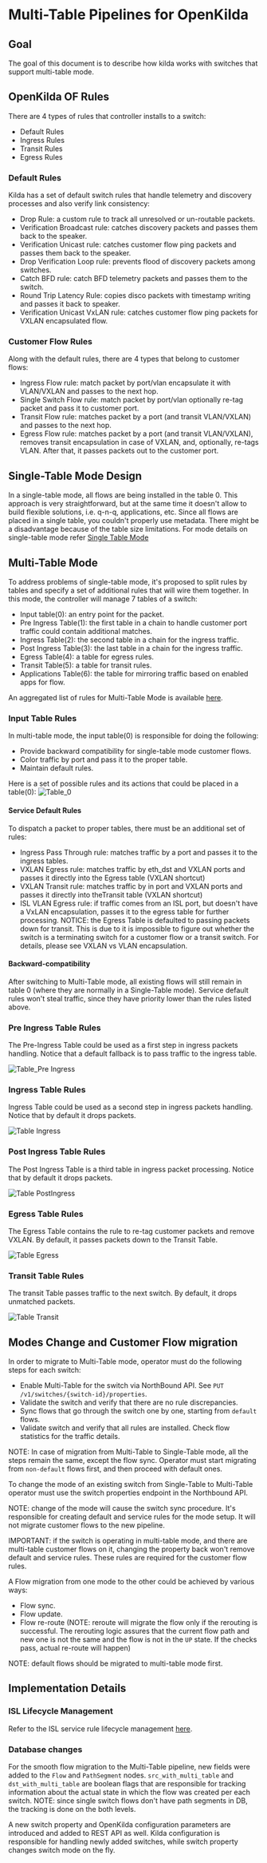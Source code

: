# Multi-Table Pipelines for OpenKilda

## Goal

The goal of this document is to describe how kilda works with switches that support multi-table mode.

## OpenKilda OF Rules

There are 4 types of rules that controller installs to a switch:
* Default Rules
* Ingress Rules
* Transit Rules
* Egress Rules 

### Default Rules

Kilda has a set of default switch rules that handle telemetry and discovery processes and also 
verify link consistency:

* Drop Rule: a custom rule to track all unresolved or un-routable packets.
* Verification Broadcast rule: catches discovery packets and passes them back to the speaker.
* Verification Unicast rule: catches customer flow ping packets and passes them back to the speaker.
* Drop Verification Loop rule: prevents flood of discovery packets among switches.
* Catch BFD rule: catch BFD telemetry packets and passes them to the switch.
* Round Trip Latency Rule: copies disco packets with timestamp writing and passes it back to speaker.
* Verification Unicast VxLAN rule: catches customer flow ping packets for VXLAN encapsulated flow.

### Customer Flow Rules

Along with the default rules, there are 4 types that belong to customer flows:

* Ingress Flow rule: match packet by port/vlan encapsulate it with VLAN/VXLAN and passes to the next hop.
* Single Switch Flow rule: match packet by port/vlan optionally re-tag packet and pass it to customer port.
* Transit Flow rule: matches packet by a port (and transit VLAN/VXLAN) and passes to the next hop.
* Egress Flow rule: matches packet by a port (and transit VLAN/VXLAN), removes transit encapsulation in case of
  VXLAN, and, optionally, re-tags VLAN. After that, it passes packets out to the customer port.

## Single-Table Mode Design

In a single-table mode, all flows are being installed in the table 0. This approach is very straightforward,
but at the same time it doesn't allow to build flexible solutions, i.e. q-n-q, applications, etc. Since all flows
are placed in a single table, you couldn't properly use metadata. There might be a disadvantage because of the table size limitations.
For mode details on single-table mode refer [Single Table Mode](SingleTableMode.pdf)

## Multi-Table Mode

To address problems of single-table mode, it's proposed to split rules by tables and specify a set of additional
rules that will wire them together. In this mode, the controller will manage 7 tables of a switch:
* Input table(0): an entry point for the packet.
* Pre Ingress Table(1): the first table in a chain to handle customer port traffic could contain additional matches. 
* Ingress Table(2): the second table in a chain for the ingress traffic.
* Post Ingress Table(3): the last table in a chain for the ingress traffic.
* Egress Table(4): a table for egress rules.
* Transit Table(5): a table for transit rules. 
* Applications Table(6): the table for mirroring traffic based on enabled apps for flow.

An aggregated list of rules for Multi-Table Mode is available [here](MultiTableMode.pdf).

### Input Table Rules

In multi-table mode, the input table(0) is responsible for doing the following:
* Provide backward compatibility for single-table mode customer flows.
* Color traffic by port and pass it to the proper table.
* Maintain default rules.

Here is a set of possible rules and its actions that could be placed in a table(0):
![Table_0](Table_0.png "Table 0")

#### Service Default Rules

To dispatch a packet to proper tables, there must be an additional set of rules:

* Ingress Pass Through rule: matches traffic by a port and passes it to the ingress tables.
* VXLAN Egress rule: matches traffic by eth_dst and VXLAN ports and passes it directly into the Egress table (VXLAN shortcut)
* VXLAN Transit rule: matches traffic by in port and VXLAN ports and passes it directly into theTransit table (VXLAN shortcut)
* ISL VLAN Egress rule: if traffic comes from an ISL port, but doesn't have a VxLAN encapsulation, passes it to the egress table for further processing. 
NOTICE: the Egress Table is defaulted to passing packets down for transit. This is due to it is impossible to figure out whether 
the switch is a terminating switch for a customer flow or a transit switch. For details, please see VXLAN vs VLAN encapsulation.

#### Backward-compatibility

After switching to Multi-Table mode, all existing flows will still remain in table 0 (where they are normally in a 
Single-Table mode). Service default rules won't steal traffic, since they have priority lower than the rules listed above. 

### Pre Ingress Table Rules

The Pre-Ingress Table could be used as a first step in ingress packets handling. Notice that a default fallback
is to pass traffic to the ingress table.

 ![Table_Pre Ingress](Table_PreIngress.png "Table Pre Ingress")

### Ingress Table Rules

Ingress Table could be used as a second step in ingress packets handling. Notice that by default it drops packets.

 ![Table Ingress](Table_Ingress.png "Table Ingress")

### Post Ingress Table Rules

The Post Ingress Table is a third table in ingress packet processing. Notice that by default it drops packets.

 ![Table PostIngress](Table_PostIngress.png "Table Post Ingress")

  
### Egress Table Rules

The Egress Table contains the rule to re-tag customer packets and remove VXLAN. By default, it passes packets down to the Transit Table.

 ![Table Egress](Table_Egress.png "Table Egress")

### Transit Table Rules

The transit Table passes traffic to the next switch. By default, it drops unmatched packets.

 ![Table Transit](Table_Transit.png "Table Transit")
 
## Modes Change and Customer Flow migration

In order to migrate to Multi-Table mode, operator must do the following steps for each switch:

* Enable Multi-Table for the switch via NorthBound API. See `PUT` `/v1/switches/{switch-id}/properties`.
* Validate the switch and verify that there are no rule discrepancies.
* Sync flows that go through the switch one by one, starting from `default` flows.
* Validate switch and verify that all rules are installed. Check flow statistics for the traffic details.

NOTE: In case of migration from Multi-Table to Single-Table mode, all the steps remain the same, except the flow sync.
Operator must start migrating from `non-default` flows first, and then proceed with default ones.

To change the mode of an existing switch from Single-Table to Multi-Table operator must use the
switch properties endpoint in the Northbound API.

NOTE: change of the mode will cause the switch sync procedure. It's responsible for creating default and service rules
for the mode setup. It will not migrate customer flows to the new pipeline. 

IMPORTANT: if the switch is operating in multi-table mode, and there are multi-table customer flows on it, changing
the property back won't remove default and service rules. These rules are required for the customer flow rules. 
 
A Flow migration from one mode to the other could be achieved by various ways:
* Flow sync.
* Flow update.
* Flow re-route (NOTE: reroute will migrate the flow only if the rerouting is successful. The rerouting logic assures that the current flow
path and new one is not the same and the flow is not in the `UP` state. If the checks pass, actual re-route will happen)

NOTE: default flows should be migrated to multi-table mode first.

## Implementation Details

### ISL Lifecycle Management

Refer to the ISL service rule lifecycle management [here](../network-discovery/ISL-FSM.png).
 
### Database changes

For the smooth flow migration to the Multi-Table pipeline, new fields were added to the `Flow`
and `PathSegment` nodes. `src_with_multi_table` and `dst_with_multi_table` are boolean flags
that are responsible for tracking information about the actual state in which the flow was created
per each switch. NOTE: since single switch flows don't have path segments in DB,
the tracking is done on the both levels.

A new switch property and OpenKilda configuration parameters are introduced and added to REST API as well.
Kilda configuration is responsible for handling newly added switches, while switch property changes
switch mode on the fly.


